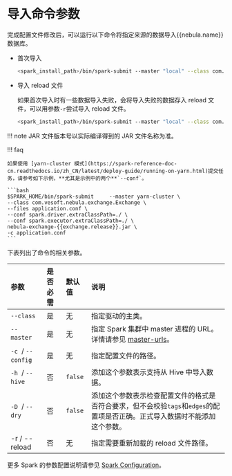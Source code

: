 # 导入命令参数

完成配置文件修改后，可以运行以下命令将指定来源的数据导入{{nebula.name}}数据库。

- 首次导入

  ```bash
  <spark_install_path>/bin/spark-submit --master "local" --class com.vesoft.nebula.exchange.Exchange <nebula-exchange-2.x.y.jar_path> -c <application.conf_path> 
  ```

- 导入 reload 文件
  
  如果首次导入时有一些数据导入失败，会将导入失败的数据存入 reload 文件，可以用参数`-r`尝试导入 reload 文件。
  
  ```bash
  <spark_install_path>/bin/spark-submit --master "local" --class com.vesoft.nebula.exchange.Exchange <nebula-exchange-2.x.y.jar_path> -c <application.conf_path> -r "<reload_file_path>" 
  ```

!!! note
    JAR 文件版本号以实际编译得到的 JAR 文件名称为准。

!!! faq

    如果使用 [yarn-cluster 模式](https://spark-reference-doc-cn.readthedocs.io/zh_CN/latest/deploy-guide/running-on-yarn.html)提交任务，请参考如下示例，**尤其是示例中的两个**`--conf`。

    ```bash
    $SPARK_HOME/bin/spark-submit     --master yarn-cluster \
    --class com.vesoft.nebula.exchange.Exchange \
    --files application.conf \
    --conf spark.driver.extraClassPath=./ \
    --conf spark.executor.extraClassPath=./ \
    nebula-exchange-{{exchange.release}}.jar \
    -c application.conf
    ```

下表列出了命令的相关参数。

| 参数 | 是否必需 | 默认值 | 说明 |
| :--- | :--- | :--- | :--- |
| `--class`  | 是 | 无 | 指定驱动的主类。 |
| `--master`  | 是 | 无 | 指定 Spark 集群中 master 进程的 URL。详情请参见 [master-urls](https://spark.apache.org/docs/latest/submitting-applications.html#master-urls "点击前往 Apache Spark 文档")。 |
| `-c`  / `--config`  | 是 | 无 | 指定配置文件的路径。 |
| `-h`  / `--hive`  | 否 | `false` | 添加这个参数表示支持从 Hive 中导入数据。 |
| `-D`  / `--dry`  | 否 | `false` | 添加这个参数表示检查配置文件的格式是否符合要求，但不会校验`tags`和`edges`的配置项是否正确。正式导入数据时不能添加这个参数。 |
|-r / --reload | 否  |  无  |   指定需要重新加载的 reload 文件路径。 |

更多 Spark 的参数配置说明请参见 [Spark Configuration](https://spark.apache.org/docs/latest/configuration.html#runtime-environment)。
